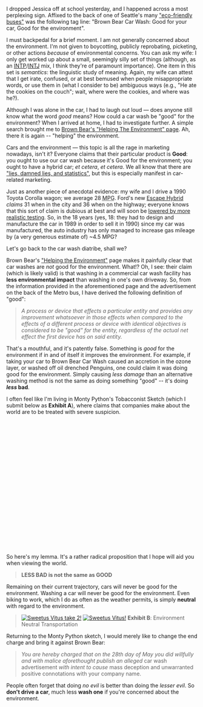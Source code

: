 I dropped Jessica off at school yesterday, and I happened across a most perplexing sign.  Affixed to the back of one of Seattle's many <a href="http://transit.metrokc.gov/am/vehicles/hy-dieselprog.html">"eco-friendly buses"</a> was the following tag line: "Brown Bear Car Wash: Good for your car, Good for the environment".

I must backpedal for a brief moment.  I am not generally concerned about the environment.  I'm not given to boycotting, publicly reprobating, picketing, or other actions <em>because</em> of environmental concerns.  You can ask my wife: I only get worked up about a small, seemingly silly set of things (although, as an <a href="http://www.typelogic.com/intp.html"><acronym title="Introverted, iNtuitive, Thinking, Perceiving">INTP</acronym></a>/<a href="http://www.typelogic.com/intj.html"><acronym title="Introverted, iNtuitive, Thinking, Judging">INTJ</acronym></a> mix, I think they're of paramount importance).  One item in this set is <em>semantics</em>: the linguistic study of meaning.  Again, my wife can attest that I get irate, confused, or at best bemused when people misappropriate words, or use them in (what I consider to be) ambiguous ways (e.g., "He ate the cookies on the couch"; wait, where were the cookies, and where was he?).

Although I was alone in the car, I had to laugh out loud &mdash; does anyone still know what the word <em>good</em> means?  How could a car wash be "good" for the environment?  When I arrived at home, I had to investigate further.  A simple search brought me to <a href="http://www.brownbearcarwash.com/environment.php">Brown Bear's "Helping The Environment" page</a>.  Ah, there it is again -- "helping" the environment.

Cars and the environment &mdash; this topic is all the rage in marketing nowadays, isn't it?  Everyone claims that their particular product is <b>Good</b>: you ought to use our car wash because it's Good for the environment; you ought to have a hybrid car; <em>et cetera</em>, <em>et cetera</em>.  We all know that there are <a href="http://en.wikipedia.org/wiki/Lies,_damned_lies,_and_statistics">"lies, damned lies, and statistics"</a>, but this is especially manifest in car-related marketing.

Just as another piece of anecdotal evidence: my wife and I drive a 1990 Toyota Corolla wagon; we average 28 <acronym title="Miles Per Gallon">MPG</acronym>.  Ford's new <a href="http://www.fordvehicles.com/escapehybrid/home/">Escape Hybrid</a> <em>claims</em> 31 when in the city and 36 when on the highway; everyone knows that this sort of claim is dubious at best and will soon be <a href="http://www.fueleconomy.gov/feg/ratings2008.shtml">lowered by more realistic testing</a>.  So, in the 18 years (yes, 18: they had to design and manufacture the car in 1989 in order to sell it in 1990) since my car was manufactured, the auto industry has only managed to increase gas mileage by (a very generous estimate of) ~4.5 MPG?

Let's go back to the car wash diatribe, shall we?

Brown Bear's <a href="http://www.brownbearcarwash.com/environment.php">"Helping the Environment"</a> page makes it painfully clear that car washes are <em>not</em> good for the environment.  What!?  Oh, I see: their claim (which is likely valid) is that washing in a commercial car wash facility has <b>less environmental impact</b> than washing in one's own driveway.  So, from the information provided in the aforementioned page and the advertisement on the back of the Metro bus, I have derived the following definition of "good":

<blockquote><em>A process or device that effects a particular entity and provides any improvement whatsoever in those effects when compared to the effects of a different process or device with identical objectives is considered to be "good" for the entity, regardless of the actual net effect the first device has on said entity.</em></blockquote>

That's a mouthful, and it's patently false.  Something is <em>good</em> for the environment if in and of itself it improves the environment.  For example, if taking your car to Brown Bear Car Wash caused an accretion in the ozone layer, or washed off oil drenched Penguins, one could claim it was doing good for the environment.  Simply causing <em>less damage</em> than an alternative washing method is not the same as doing something "good" -- it's doing <b><em>less</em> bad</b>.

I often feel like I'm living in Monty Python's Tobacconist Sketch (which I submit below as <b>Exhibit A</b>), where claims that companies make about the world are to be treated with severe suspicion.<object width="425" height="350"><param name="movie" value="http://www.youtube.com/v/R6x6ePMN5k8"></param><param name="wmode" value="transparent"></param><embed src="http://www.youtube.com/v/R6x6ePMN5k8" type="application/x-shockwave-flash" wmode="transparent" width="425" height="350"></embed></object>

So here's my lemma.  It's a rather radical proposition that I hope will aid you when viewing the world.
<blockquote><b>LESS BAD is not the same as GOOD</b></blockquote>

Remaining on their current trajectory, cars will never be good for the environment.  Washing a car will never be good for the environment.  Even biking to work, which I do as often as the weather permits, is simply <b>neutral</b> with regard to the environment.

<blockquote><a href="http://threebrothers.org/brendan/blog/wp-content/uploads/2007/01/p1100194.JPG"><img id="image14" src="http://threebrothers.org/brendan/blog/wp-content/uploads/2007/01/p1100194.thumbnail.JPG" alt="Sweetus Vitus take 2!" /></a> <a href="http://threebrothers.org/brendan/blog/wp-content/uploads/2007/01/p1100192.JPG"><img id="image13" src="http://threebrothers.org/brendan/blog/wp-content/uploads/2007/01/p1100192.thumbnail.JPG" alt="Sweetus Vitus!" /></a>
<b>Exhibit B</b>: Environment Neutral Transportation</blockquote>

  Returning to the Monty Python sketch, I would merely like to change the end charge and bring it against Brown Bear:<blockquote><em>You are hereby charged that on the 28th day of May you did willfully and with malice aforethought publish an alleged</em> car wash advertisement <em>with intent to cause</em> mass deception and unwarranted positive connotations with your company name.</blockquote>

People often forget that doing <em>no evil</em> is better than doing the <em>lesser evil</em>.  So <b>don't drive a car</b>, much less <b>wash one</b> if you're concerned about the environment.